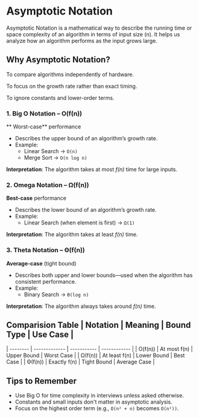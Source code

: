 #  Asymptotic Notation
Asymptotic Notation is a mathematical way to describe the running time or space complexity of an algorithm in terms of input size (n). It helps us analyze how an algorithm performs as the input grows large.

## Why Asymptotic Notation?

To compare algorithms independently of hardware.

To focus on the growth rate rather than exact timing.

To ignore constants and lower-order terms.

### 1. Big O Notation – O(f(n))
** Worst-case** performance
- Describes the upper bound of an algorithm’s growth rate.
- Example:
  - Linear Search → `O(n)`
  - Merge Sort → `O(n log n)`

**Interpretation**: The algorithm takes at most *f(n)* time for large inputs.

### 2. Omega Notation – Ω(f(n))
**Best-case** performance
- Describes the lower bound of an algorithm’s growth rate.
- Example:
  - Linear Search (when element is first) → `Ω(1)`

**Interpretation**: The algorithm takes at least *f(n)* time.

### 3. Theta Notation – Θ(f(n))
**Average-case** (tight bound)

- Describes both upper and lower bounds—used when the algorithm has consistent performance.
- Example:
  - Binary Search → `Θ(log n)`

**Interpretation**: The algorithm always takes around *f(n)* time.

## Comparision Table | Notation | Meaning       | Bound Type  | Use Case     |
| -------- | ------------- | ----------- | ------------ |
| O(f(n))  | At most f(n)  | Upper Bound | Worst Case   |
| Ω(f(n))  | At least f(n) | Lower Bound | Best Case    |
| Θ(f(n))  | Exactly f(n)  | Tight Bound | Average Case |

## Tips to Remember
- Use Big O for time complexity in interviews unless asked otherwise.
- Constants and small inputs don't matter in asymptotic analysis.
- Focus on the highest order term (e.g., `O(n² + n)` becomes `O(n²))`.

